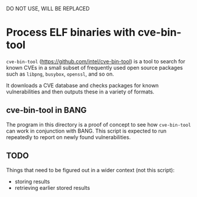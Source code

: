 DO NOT USE, WILL BE REPLACED

# Process ELF binaries with cve-bin-tool

`cve-bin-tool` (<https://github.com/intel/cve-bin-tool>) is a tool to search
for known CVEs in a small subset of frequently used open source packages such
as `libpng`, `busybox`, `openssl`, and so on.

It downloads a CVE database and checks packages for known vulnerabilities and
then outputs these in a variety of formats.

## cve-bin-tool in BANG

The program in this directory is a proof of concept to see how `cve-bin-tool`
can work in conjunction with BANG. This script is expected to run repeatedly
to report on newly found vulnerabilities.

## TODO

Things that need to be figured out in a wider context (not this script):

* storing results
* retrieving earlier stored results
